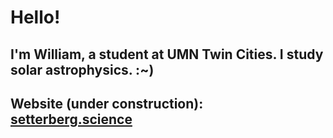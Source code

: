 # Hello!
## I'm William, a student at UMN Twin Cities. I study solar astrophysics. :~)

## Website (under construction): [setterberg.science](http://setterberg.science/)
